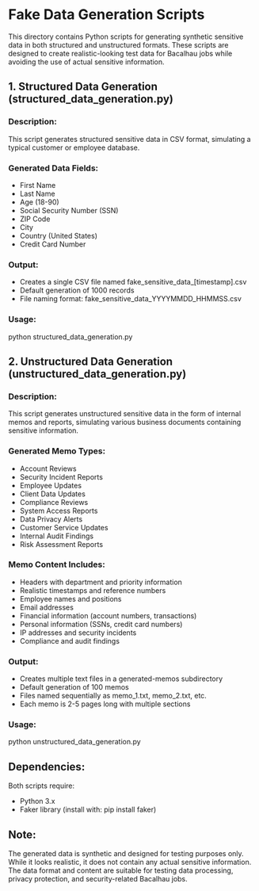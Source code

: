 # Fake Data Generation Scripts

This directory contains Python scripts for generating synthetic sensitive data in both structured and unstructured formats. These scripts are designed to create realistic-looking test data for Bacalhau jobs while avoiding the use of actual sensitive information.

## 1. Structured Data Generation (structured_data_generation.py)

### Description:
This script generates structured sensitive data in CSV format, simulating a typical customer or employee database.

### Generated Data Fields:
- First Name
- Last Name
- Age (18-90)
- Social Security Number (SSN)
- ZIP Code
- City
- Country (United States)
- Credit Card Number

### Output:
- Creates a single CSV file named fake_sensitive_data_[timestamp].csv
- Default generation of 1000 records
- File naming format: fake_sensitive_data_YYYYMMDD_HHMMSS.csv

### Usage:
python structured_data_generation.py

## 2. Unstructured Data Generation (unstructured_data_generation.py)

### Description:
This script generates unstructured sensitive data in the form of internal memos and reports, simulating various business documents containing sensitive information.

### Generated Memo Types:
- Account Reviews
- Security Incident Reports
- Employee Updates
- Client Data Updates
- Compliance Reviews
- System Access Reports
- Data Privacy Alerts
- Customer Service Updates
- Internal Audit Findings
- Risk Assessment Reports

### Memo Content Includes:
- Headers with department and priority information
- Realistic timestamps and reference numbers
- Employee names and positions
- Email addresses
- Financial information (account numbers, transactions)
- Personal information (SSNs, credit card numbers)
- IP addresses and security incidents
- Compliance and audit findings

### Output:
- Creates multiple text files in a generated-memos subdirectory
- Default generation of 100 memos
- Files named sequentially as memo_1.txt, memo_2.txt, etc.
- Each memo is 2-5 pages long with multiple sections

### Usage:
python unstructured_data_generation.py

## Dependencies:
Both scripts require:
- Python 3.x
- Faker library (install with: pip install faker)

## Note:
The generated data is synthetic and designed for testing purposes only. While it looks realistic, it does not contain any actual sensitive information. The data format and content are suitable for testing data processing, privacy protection, and security-related Bacalhau jobs. 